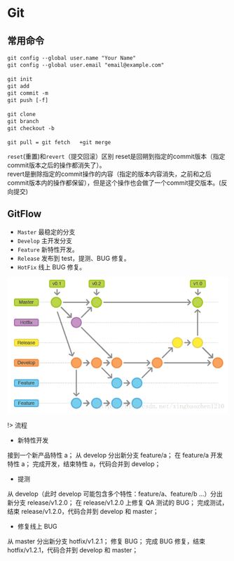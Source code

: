 # Git

## 常用命令

```shell
git config --global user.name "Your Name" 
git config --global user.email "email@example.com" 

git init
git add 
git commit -m 
git push [-f]

git clone 
git branch 
git checkout -b 

git pull = git fetch   +git merge

```

`reset`(重置)和`revert`（提交回滚）区别 
reset是回朔到指定的commit版本（指定commit版本之后的操作都消失了）。       
revert是删除指定的commit操作的内容（指定的版本内容消失，之前和之后commit版本内的操作都保留），但是这个操作也会做了一个commit提交版本。(反向提交)




## GitFlow

* `Master`  最稳定的分支
* `Develop` 主开发分支
* `Feature` 新特性开发。
* `Release` 发布到 test，提测、BUG 修复。
* `HotFix`  线上 BUG 修复。

![20180803135443287](assets/9wB4wWz.png)

!> 流程

* 新特性开发

接到一个新产品特性 a；
从 develop 分出新分支 feature/a；
在 feature/a 开发特性 a；
完成开发，结束特性 a，代码合并到 develop；

* 提测

从 develop（此时 develop 可能包含多个特性：feature/a、feature/b ...）分出新分支 release/v1.2.0；
在 release/v1.2.0 上修复 QA 测试的 BUG；
完成测试，结束 release/v1.2.0，代码合并到 develop 和 master；

* 修复线上 BUG

从 master 分出新分支 hotfix/v1.2.1；
修复 BUG；
完成 BUG 修复，结束 hotfix/v1.2.1，代码合并到 develop 和 master；
